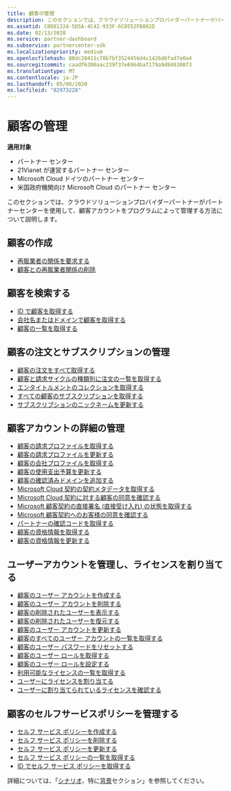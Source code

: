 ```yaml
---
title: 顧客の管理
description: このセクションでは、クラウドソリューションプロバイダーパートナーがパートナーセンターを使用して、顧客アカウントをプログラムによって管理する方法について説明します。
ms.assetid: C8D81324-5D5A-4C42-933F-6C0552FB882D
ms.date: 02/13/2020
ms.service: partner-dashboard
ms.subservice: partnercenter-sdk
ms.localizationpriority: medium
ms.openlocfilehash: 80dc28411c78b7bf3524456d4c1426d8fad7e0a4
ms.sourcegitcommit: caadf6300aac239f37e6964baf179a9d848308f3
ms.translationtype: MT
ms.contentlocale: ja-JP
ms.lasthandoff: 05/08/2020
ms.locfileid: "82973228"
---
```

# <a name="manage-customers"></a>顧客の管理

**適用対象**

- パートナー センター
- 21Vianet が運営するパートナー センター
- Microsoft Cloud ドイツのパートナー センター
- 米国政府機関向け Microsoft Cloud のパートナー センター

このセクションでは、クラウドソリューションプロバイダーパートナーがパートナーセンターを使用して、顧客アカウントをプログラムによって管理する方法について説明します。

## <a name="create-a-customer"></a>顧客の作成

- [再販業者の関係を要求する](request-reseller-relationship.md)
- [顧客との再販業者関係の削除](remove-a-reseller-relationship-with-a-customer.md)

## <a name="look-up-a-customer"></a>顧客を検索する

- [ID で顧客を取得する](get-a-customer-by-id.md)
- [会社名またはドメインで顧客を取得する](get-a-customer-by-name.md)
- [顧客の一覧を取得する](get-a-list-of-customers.md)

## <a name="manage-customer-orders-and-subscriptions"></a>顧客の注文とサブスクリプションの管理

- [顧客の注文をすべて取得する](get-all-of-a-customer-s-orders.md)
- [顧客と請求サイクルの種類別に注文の一覧を取得する](get-a-list-of-orders-by-customer-and-billing-cycle-type.md)
- [エンタイトルメントのコレクションを取得する](get-a-collection-of-entitlements.md)
- [すべての顧客のサブスクリプションを取得する](get-all-of-a-customer-s-subscriptions.md)
- [サブスクリプションのニックネームを更新する](update-the-nickname-for-a-subscription.md)

## <a name="manage-customer-account-details"></a>顧客アカウントの詳細の管理

- [顧客の請求プロファイルを取得する](get-all-of-a-customer-s-billing-profiles.md)
- [顧客の請求プロファイルを更新する](update-a-customer-s-billing-profile.md)
- [顧客の会社プロファイルを取得する](get-a-customer-s-company-profile.md)
- [顧客の使用支出予算を更新する](update-a-customer-s-usage-spending-budget.md)
- [顧客の確認済みドメインを追加する](add-a-verified-domain-for-a-customer.md)
- [Microsoft Cloud 契約の契約メタデータを取得する](get-agreement-metadata.md)
- [Microsoft Cloud 契約に対する顧客の同意を確認する](get-confirmation-of-customer-consent.md)
- [Microsoft 顧客契約の直接署名 (直接受け入れ) の状態を取得する](get-direct-sign-status-of-customer-agreement.md)
- [Microsoft 顧客契約へのお客様の同意を確認する](confirm-customer-consent-customer-agreement.md)
- [パートナーの確認コードを取得する](get-a-partner-s-validation-codes.md)
- [顧客の資格情報を取得する](get-a-customer-s-qualification.md)
- [顧客の資格情報を更新する](update-a-customer-s-qualification.md)

## <a name="manage-user-accounts-and-assign-licenses"></a>ユーザーアカウントを管理し、ライセンスを割り当てる

- [顧客のユーザー アカウントを作成する](create-user-accounts-for-a-customer.md)
- [顧客のユーザー アカウントを削除する](delete-user-accounts-for-a-customer.md)
- [顧客の削除されたユーザーを表示する](view-a-deleted-user.md)
- [顧客の削除されたユーザーを復元する](restore-a-user-for-a-customer.md)
- [顧客のユーザー アカウントを更新する](update-user-accounts-for-a-customer.md)
- [顧客のすべてのユーザー アカウントの一覧を取得する](get-a-list-of-all-user-accounts-for-a-customer.md)
- [顧客のユーザー パスワードをリセットする](reset-user-password-for-a-customer.md)
- [顧客のユーザー ロールを取得する](get-user-roles-for-a-customer.md)
- [顧客のユーザー ロールを設定する](set-user-roles-for-a-customer.md)
- [利用可能なライセンスの一覧を取得する](get-a-list-of-available-licenses.md)
- [ユーザーにライセンスを割り当てる](assign-licenses-to-a-user.md)
- [ユーザーに割り当てられているライセンスを確認する](check-which-licenses-are-assigned-to-a-user.md)

## <a name="manage-a-customers-self-serve-policies"></a>顧客のセルフサービスポリシーを管理する

- [セルフ サービス ポリシーを作成する](create-a-self-serve-policy.md)
- [セルフ サービス ポリシーを削除する](delete-a-self-serve-policy.md)
- [セルフ サービス ポリシーを更新する](update-a-self-serve-policy.md)
- [セルフ サービス ポリシーの一覧を取得する](get-a-list-of-self-serve-policies.md)
- [ID でセルフ サービス ポリシーを取得する](get-a-self-serve-policy-by-id.md)

詳細については、「[シナリオ](scenarios.md)、特に[背景](scenarios.md#background)セクション」を参照してください。
